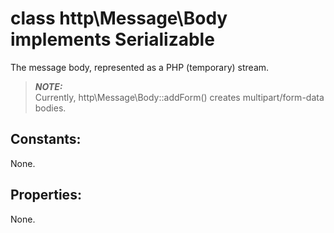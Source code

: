 # class http\Message\Body implements Serializable

The message body, represented as a PHP (temporary) stream.

> ***NOTE:***  
> Currently, http\Message\Body::addForm() creates multipart/form-data bodies.

## Constants:

None.

## Properties:

None.
